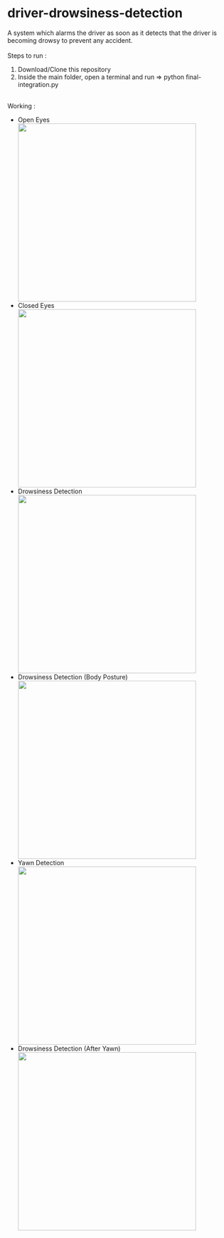 # driver-drowsiness-detection
A system which alarms the driver as soon as it detects that the driver is becoming drowsy to prevent any accident.
<br/><br/>
Steps to run : <br/>
1) Download/Clone this repository<br/>
2) Inside the main folder, open a terminal and run => python final-integration.py<br/>
<br/>
Working : 
<br/>
<ul>
<li>Open Eyes</li>
<img src="https://github.com/SuperThinking/driver-drowsiness-detection/blob/master/working_images/OpenEyes.png" width=400/>
<br/>
<li>Closed Eyes</li>
<img src="https://github.com/SuperThinking/driver-drowsiness-detection/blob/master/working_images/ClosedEyes.png" width=400/>
<br/>
<li>Drowsiness Detection</li>
<img src="https://github.com/SuperThinking/driver-drowsiness-detection/blob/master/working_images/Drowsy.png" width=400/>
<br/>
<li>Drowsiness Detection (Body Posture)</li>
<img src="https://github.com/SuperThinking/driver-drowsiness-detection/blob/master/working_images/DrowsyBodyPosture.png" width=400/>
<br/>
<li>Yawn Detection</li>
<img src="https://github.com/SuperThinking/driver-drowsiness-detection/blob/master/working_images/YawnDetection.png" width=400/>
<br/>
<li>Drowsiness Detection (After Yawn)</li>
<img src="https://github.com/SuperThinking/driver-drowsiness-detection/blob/master/working_images/DrowsyAfterYawn.png" width=400/>
<br/>
</ul>
